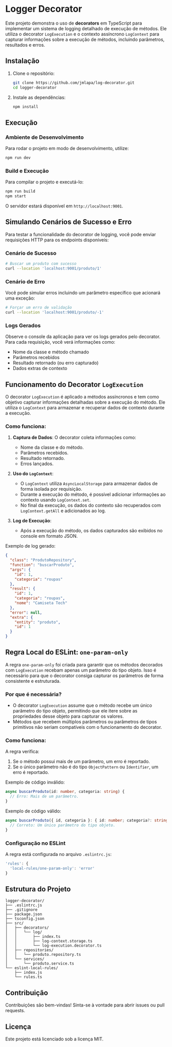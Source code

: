 # Logger Decorator

Este projeto demonstra o uso de **decorators** em TypeScript para implementar um sistema de logging detalhado de execução de métodos. Ele utiliza o decorator `LogExecution` e o contexto assíncrono `LogContext` para capturar informações sobre a execução de métodos, incluindo parâmetros, resultados e erros.

## Instalação

1. Clone o repositório:
   ```bash
   git clone https://github.com/jmlapa/log-decorator.git
   cd logger-decorator
   ```

2. Instale as dependências:
   ```bash
   npm install
   ```

## Execução

### Ambiente de Desenvolvimento

Para rodar o projeto em modo de desenvolvimento, utilize:
```bash
npm run dev
```

### Build e Execução

Para compilar o projeto e executá-lo:
```bash
npm run build
npm start
```

O servidor estará disponível em `http://localhost:9001`.

## Simulando Cenários de Sucesso e Erro

Para testar a funcionalidade do decorator de logging, você pode enviar requisições HTTP para os endpoints disponíveis:

### Cenário de Sucesso

```bash
# Buscar um produto com sucesso
curl --location 'localhost:9001/produto/1'
```

### Cenário de Erro

Você pode simular erros incluindo um parâmetro específico que acionará uma exceção:

```bash
# Forçar um erro de validação
curl --location 'localhost:9001/produto/-1'
```

### Logs Gerados

Observe o console da aplicação para ver os logs gerados pelo decorator. Para cada requisição, você verá informações como:

- Nome da classe e método chamado
- Parâmetros recebidos
- Resultado retornado (ou erro capturado)
- Dados extras de contexto

## Funcionamento do Decorator `LogExecution`

O decorator `LogExecution` é aplicado a métodos assíncronos e tem como objetivo capturar informações detalhadas sobre a execução do método. Ele utiliza o `LogContext` para armazenar e recuperar dados de contexto durante a execução.

### Como funciona:

1. **Captura de Dados**: O decorator coleta informações como:
   - Nome da classe e do método.
   - Parâmetros recebidos.
   - Resultado retornado.
   - Erros lançados.

2. **Uso do `LogContext`**:
   - O `LogContext` utiliza `AsyncLocalStorage` para armazenar dados de forma isolada por requisição.
   - Durante a execução do método, é possível adicionar informações ao contexto usando `LogContext.set`.
   - No final da execução, os dados do contexto são recuperados com `LogContext.getAll` e adicionados ao log.

3. **Log de Execução**:
   - Após a execução do método, os dados capturados são exibidos no console em formato JSON.

Exemplo de log gerado:
```json
{
  "class": "ProdutoRepository",
  "function": "buscarProduto",
  "args": {
    "id": 1,
    "categoria": "roupas"
  },
  "result": {
    "id": 1,
    "categoria": "roupas",
    "nome": "Camiseta Tech"
  },
  "error": null,
  "extra": {
    "entity": "produto",
    "id": 1
  }
}
```

## Regra Local do ESLint: `one-param-only`

A regra `one-param-only` foi criada para garantir que os métodos decorados com `LogExecution` recebam apenas um parâmetro do tipo objeto. Isso é necessário para que o decorator consiga capturar os parâmetros de forma consistente e estruturada.

### Por que é necessária?

- O decorator `LogExecution` assume que o método recebe um único parâmetro do tipo objeto, permitindo que ele itere sobre as propriedades desse objeto para capturar os valores.
- Métodos que recebem múltiplos parâmetros ou parâmetros de tipos primitivos não seriam compatíveis com o funcionamento do decorator.

### Como funciona:

A regra verifica:
1. Se o método possui mais de um parâmetro, um erro é reportado.
2. Se o único parâmetro não é do tipo `ObjectPattern` ou `Identifier`, um erro é reportado.

Exemplo de código inválido:
```typescript
async buscarProduto(id: number, categoria: string) {
  // Erro: Mais de um parâmetro.
}
```

Exemplo de código válido:
```typescript
async buscarProduto({ id, categoria }: { id: number; categoria?: string }) {
  // Correto: Um único parâmetro do tipo objeto.
}
```

### Configuração no ESLint

A regra está configurada no arquivo `.eslintrc.js`:
```javascript
'rules': {
  'local-rules/one-param-only': 'error'
}
```

## Estrutura do Projeto

```
logger-decorator/
├── .eslintrc.js
├── .gitignore
├── package.json
├── tsconfig.json
├── src/
│   ├── decorators/
│   │   └── log/
│   │       ├── index.ts
│   │       ├── log-context.storage.ts
│   │       └── log-execution.decorator.ts
│   ├── repositories/
│   │   └── produto.repository.ts
│   └── services/
│       └── produto.service.ts
└── eslint-local-rules/
    ├── index.js
    └── rules.ts
```

## Contribuição

Contribuições são bem-vindas! Sinta-se à vontade para abrir issues ou pull requests.

## Licença

Este projeto está licenciado sob a licença MIT.